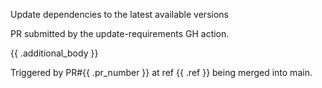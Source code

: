 Update dependencies to the latest available versions

PR submitted by the update-requirements GH action.

{{ .additional_body }}

Triggered by PR#{{ .pr_number }} at ref {{ .ref }} being merged into
main.
